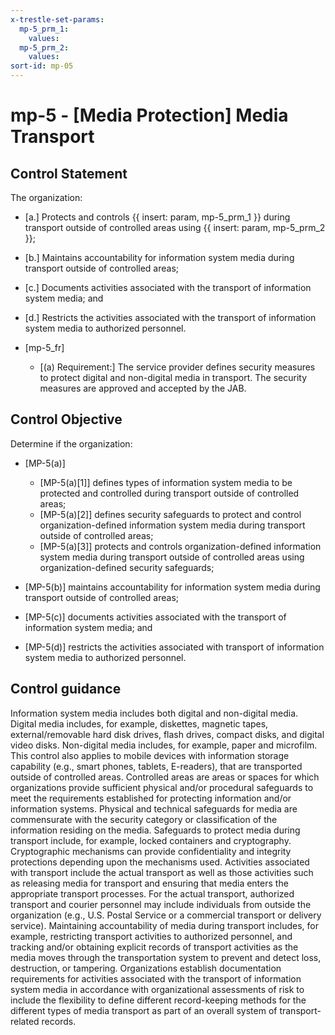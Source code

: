```yaml
---
x-trestle-set-params:
  mp-5_prm_1:
    values:
  mp-5_prm_2:
    values:
sort-id: mp-05
---
```


# mp-5 - \[Media Protection\] Media Transport

## Control Statement

The organization:

- \[a.\] Protects and controls {{ insert: param, mp-5_prm_1 }} during transport outside of controlled areas using {{ insert: param, mp-5_prm_2 }};

- \[b.\] Maintains accountability for information system media during transport outside of controlled areas;

- \[c.\] Documents activities associated with the transport of information system media; and

- \[d.\] Restricts the activities associated with the transport of information system media to authorized personnel.

- \[mp-5_fr\]

  - \[(a) Requirement:\] The service provider defines security measures to protect digital and non-digital media in transport. The security measures are approved and accepted by the JAB.

## Control Objective

Determine if the organization:

- \[MP-5(a)\]

  - \[MP-5(a)[1]\] defines types of information system media to be protected and controlled during transport outside of controlled areas;
  - \[MP-5(a)[2]\] defines security safeguards to protect and control organization-defined information system media during transport outside of controlled areas;
  - \[MP-5(a)[3]\] protects and controls organization-defined information system media during transport outside of controlled areas using organization-defined security safeguards;

- \[MP-5(b)\] maintains accountability for information system media during transport outside of controlled areas;

- \[MP-5(c)\] documents activities associated with the transport of information system media; and

- \[MP-5(d)\] restricts the activities associated with transport of information system media to authorized personnel.

## Control guidance

Information system media includes both digital and non-digital media. Digital media includes, for example, diskettes, magnetic tapes, external/removable hard disk drives, flash drives, compact disks, and digital video disks. Non-digital media includes, for example, paper and microfilm. This control also applies to mobile devices with information storage capability (e.g., smart phones, tablets, E-readers), that are transported outside of controlled areas. Controlled areas are areas or spaces for which organizations provide sufficient physical and/or procedural safeguards to meet the requirements established for protecting information and/or information systems. Physical and technical safeguards for media are commensurate with the security category or classification of the information residing on the media. Safeguards to protect media during transport include, for example, locked containers and cryptography. Cryptographic mechanisms can provide confidentiality and integrity protections depending upon the mechanisms used. Activities associated with transport include the actual transport as well as those activities such as releasing media for transport and ensuring that media enters the appropriate transport processes. For the actual transport, authorized transport and courier personnel may include individuals from outside the organization (e.g., U.S. Postal Service or a commercial transport or delivery service). Maintaining accountability of media during transport includes, for example, restricting transport activities to authorized personnel, and tracking and/or obtaining explicit records of transport activities as the media moves through the transportation system to prevent and detect loss, destruction, or tampering. Organizations establish documentation requirements for activities associated with the transport of information system media in accordance with organizational assessments of risk to include the flexibility to define different record-keeping methods for the different types of media transport as part of an overall system of transport-related records.
